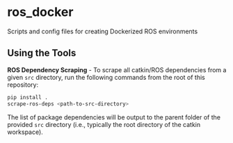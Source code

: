 # ros_docker

Scripts and config files for creating Dockerized ROS environments

## Using the Tools

**ROS Dependency Scraping** - To scrape all catkin/ROS dependencies from a given `src` directory, run the following commands from the root of this repository:

```bash
pip install .
scrape-ros-deps <path-to-src-directory>
```

The list of package dependencies will be output to the parent folder of the provided `src` directory (i.e., typically the root directory of the catkin workspace).
